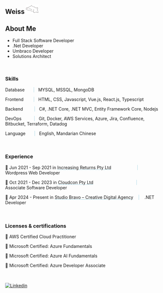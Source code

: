 ## Weiss <img src="images/bongo-cat-cat-meme.gif" style="width:40px;" />

<!-- About Me -->
## About Me
- Full Stack Software Developer
- .Net Developer
- Umbraco Developer
- Solutions Architect
<br>

<!-- Skill Set -->
### Skills
Database &nbsp;&nbsp;&nbsp;&nbsp;&nbsp; <span style="color: lightblue;">|</span> &nbsp; MYSQL, MSSQL, MongoDB

Frontend &nbsp;&nbsp;&nbsp;&nbsp;&nbsp;&nbsp; <span style="color: lightblue;">|</span> &nbsp; HTML, CSS, Javascript, Vue.js, React.js, Typescript

Backend &nbsp;&nbsp;&nbsp;&nbsp;&nbsp;&nbsp;&nbsp; <span style="color: lightblue;">|</span> &nbsp; C#, .NET Core, .NET MVC, Entity Framework Core, Nodejs 

DevOps &nbsp;&nbsp;&nbsp;&nbsp;&nbsp;&nbsp;&nbsp;&nbsp; <span style="color: lightblue;">|</span> &nbsp; Git, Docker, AWS Services, Azure, Jira, Confluence, Bitbucket, Terraform, Datadog

Language &nbsp;&nbsp;&nbsp;&nbsp;&nbsp; <span style="color: lightblue;">|</span> &nbsp; English, Mandarian Chinese
<br><br><br>

<!-- Working Experience -->
### Experience
🚀 Jun 2021 - Sep 2021 in <a href="https://www.linkedin.com/company/increasing-returns/?feedView=all" target="_blank" style="text-decoration: underline; text-decoration-color: lightblue; color: inherit;">Increasing Returns Pty Ltd</a> &nbsp;&nbsp;&nbsp;&nbsp;&nbsp;&nbsp;&nbsp;&nbsp;&nbsp;&nbsp;&nbsp;&nbsp;&nbsp;&nbsp;&nbsp;&nbsp;&nbsp;&nbsp;&nbsp; <span style="color: lightblue;">|</span> &nbsp;&nbsp; Wordpress Web Developer

🚀 Oct 2021 - Dec 2023 in <a href="https://www.linkedin.com/company/cloudconptyltd/posts/?feedView=all" target="_blank" style="text-decoration: underline; text-decoration-color: lightblue; color: inherit;">Cloudcon Pty Ltd</a> &nbsp;&nbsp;&nbsp;&nbsp;&nbsp;&nbsp;&nbsp;&nbsp;&nbsp;&nbsp;&nbsp;&nbsp;&nbsp;&nbsp;&nbsp;&nbsp;&nbsp;&nbsp;&nbsp;&nbsp;&nbsp;&nbsp;&nbsp;&nbsp;&nbsp;&nbsp;&nbsp;&nbsp;&nbsp;&nbsp;&nbsp;&nbsp;&nbsp; <span style="color: lightblue;">|</span> &nbsp;&nbsp; Associate Software Developer

🚀 Apr 2024 - Present in <a href="https://www.linkedin.com/company/studiobravo/posts/?feedView=all" target="_blank" style="text-decoration: underline; text-decoration-color: lightblue; color: inherit;">Studio Bravo – Creative Digital Agency</a>  &nbsp;&nbsp; <span style="color: lightblue;">|</span> &nbsp;&nbsp; .NET Developer
<br><br><br>

<!-- Licenses & certifications -->
### Licenses & certifications
🎫 AWS Certified Cloud Practitioner

🎫 Microsoft Certified: Azure Fundamentals

🎫 Microsoft Certified: Azure AI Fundamentals

🎫 Microsoft Certified: Azure Developer Associate
<br><br><br>

<!-- Social Channel -->
<a href="https://www.linkedin.com/in/weiss-jiang/"><img src="https://img.shields.io/badge/linkedin%20-%230077B5.svg?&amp;style=for-the-badge&amp;logo=linkedin&amp;logoColor=white" alt="Linkedin"></a>
